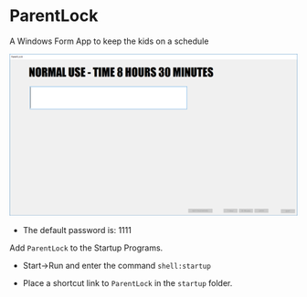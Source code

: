 # ParentLock
A Windows Form App to keep the kids on a schedule

![images_1](images/image_1.png)

* The default password is: 1111

Add `ParentLock` to the Startup Programs.

* Start->Run and enter the command `shell:startup`

* Place a shortcut link to `ParentLock` in the `startup` folder.
